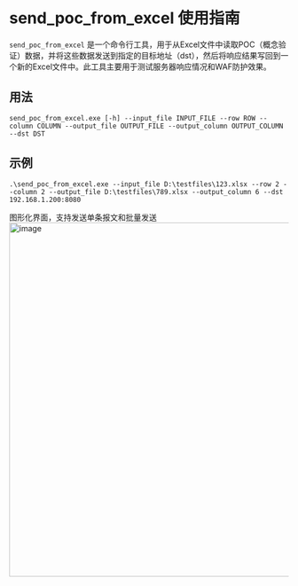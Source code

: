 # send_poc_from_excel 使用指南

`send_poc_from_excel` 是一个命令行工具，用于从Excel文件中读取POC（概念验证）数据，并将这些数据发送到指定的目标地址（dst），然后将响应结果写回到一个新的Excel文件中。此工具主要用于测试服务器响应情况和WAF防护效果。

## 用法

```shell
send_poc_from_excel.exe [-h] --input_file INPUT_FILE --row ROW --column COLUMN --output_file OUTPUT_FILE --output_column OUTPUT_COLUMN --dst DST
```
## 示例
```shell
.\send_poc_from_excel.exe --input_file D:\testfiles\123.xlsx --row 2 --column 2 --output_file D:\testfiles\789.xlsx --output_column 6 --dst 192.168.1.200:8080
```

图形化界面，支持发送单条报文和批量发送
<img width="816" height="639" alt="image" src="https://github.com/user-attachments/assets/bf763b60-2e59-4c58-9aff-c69799d6027f" />
